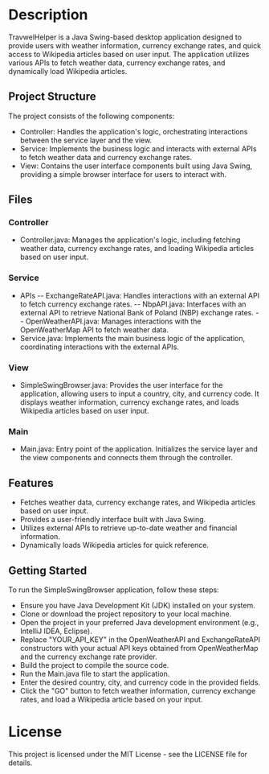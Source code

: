 # Description
TravwelHelper is a Java Swing-based desktop application designed to provide users with weather information, currency exchange rates, and quick access to Wikipedia articles based on user input. The application utilizes various APIs to fetch weather data, currency exchange rates, and dynamically load Wikipedia articles.

## Project Structure
The project consists of the following components:

- Controller: Handles the application's logic, orchestrating interactions between the service layer and the view.
- Service: Implements the business logic and interacts with external APIs to fetch weather data and currency exchange rates.
- View: Contains the user interface components built using Java Swing, providing a simple browser interface for users to interact with.
## Files
### Controller
- Controller.java: Manages the application's logic, including fetching weather data, currency exchange rates, and loading Wikipedia articles based on user input.
### Service
- APIs
-- ExchangeRateAPI.java: Handles interactions with an external API to fetch currency exchange rates.
-- NbpAPI.java: Interfaces with an external API to retrieve National Bank of Poland (NBP) exchange rates.
-- OpenWeatherAPI.java: Manages interactions with the OpenWeatherMap API to fetch weather data.
- Service.java: Implements the main business logic of the application, coordinating interactions with the external APIs.
### View
- SimpleSwingBrowser.java: Provides the user interface for the application, allowing users to input a country, city, and currency code. It displays weather information, currency exchange rates, and loads Wikipedia articles based on user input.
### Main
- Main.java: Entry point of the application. Initializes the service layer and the view components and connects them through the controller.
## Features
- Fetches weather data, currency exchange rates, and Wikipedia articles based on user input.
- Provides a user-friendly interface built with Java Swing.
- Utilizes external APIs to retrieve up-to-date weather and financial information.
- Dynamically loads Wikipedia articles for quick reference.

## Getting Started
To run the SimpleSwingBrowser application, follow these steps:

- Ensure you have Java Development Kit (JDK) installed on your system.
- Clone or download the project repository to your local machine.
- Open the project in your preferred Java development environment (e.g., IntelliJ IDEA, Eclipse).
- Replace "YOUR_API_KEY" in the OpenWeatherAPI and ExchangeRateAPI constructors with your actual API keys obtained from OpenWeatherMap and the currency exchange rate provider.
- Build the project to compile the source code.
- Run the Main.java file to start the application.
- Enter the desired country, city, and currency code in the provided fields.
- Click the "GO" button to fetch weather information, currency exchange rates, and load a Wikipedia article based on your input.

# License
This project is licensed under the MIT License - see the LICENSE file for details.





